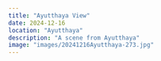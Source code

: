 ```yaml
---
title: "Ayutthaya View"
date: 2024-12-16
location: "Ayutthaya"
description: "A scene from Ayutthaya"
image: "images/20241216Ayutthaya-273.jpg"
---
```

